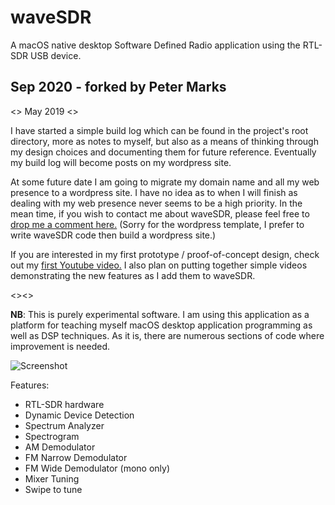 # waveSDR

A macOS native desktop Software Defined Radio application using the RTL-SDR USB device.

## Sep 2020 - forked by Peter Marks

<> May 2019 <>
 
I have started a simple build log which can be found in the project's root directory, more as notes to myself, but also as a means of thinking through my design choices and documenting them for future reference.  Eventually my build log will become posts on my wordpress site. 

At some future date I am going to migrate my domain name and all my web presence to a wordpress site.  I have no idea as to when I will finish as dealing with my web presence never seems to be a high priority.  In the mean time, if you wish to contact me about waveSDR, please feel free to [drop me a comment here.](https://getoffmyhack.wordpress.com/contact/) (Sorry for the wordpress template, I  prefer to write waveSDR code then build a wordpress site.)

If you are interested in my first prototype / proof-of-concept design, check out my [first Youtube video.](https://youtu.be/aE4_K-NDLcQ)  I also plan on putting together simple videos demonstrating the new features as I add them to waveSDR.

<><>

**NB**:  This is purely experimental software.  I am using this application as a platform for teaching myself macOS desktop application programming as well as DSP techniques.  As it is, there are numerous sections of code where improvement is needed.

![Screenshot](screenshot.png)

Features:

* RTL-SDR hardware
* Dynamic Device Detection
* Spectrum Analyzer
* Spectrogram
* AM Demodulator
* FM Narrow Demodulator
* FM Wide Demodulator (mono only)
* Mixer Tuning
* Swipe to tune
